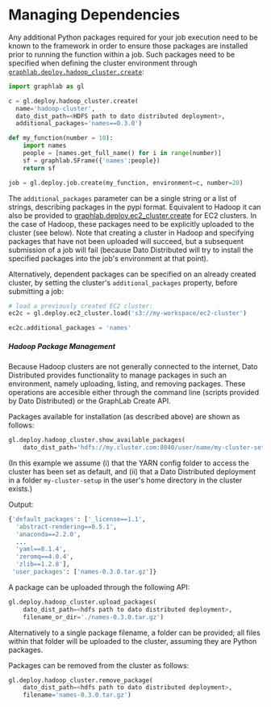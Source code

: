 <script src="../dato/js/recview.js"></script>
# Managing Dependencies

Any additional Python packages required for your job execution need to be known to the framework in order to ensure those packages are installed prior to running the function within a job. Such packages need to be specified when defining the cluster environment through
[`graphlab.deploy.hadoop_cluster.create`](https://dato.com/products/create/docs/generated/graphlab.deploy.hadoop_cluster.create.html):

```python
import graphlab as gl

c = gl.deploy.hadoop_cluster.create(
  name='hadoop-cluster',
  dato_dist_path=<HDFS path to dato distributed deployment>,
  additional_packages='names==0.3.0')

def my_function(number = 10):
    import names
    people = [names.get_full_name() for i in range(number)]
    sf = graphlab.SFrame({'names':people})
    return sf

job = gl.deploy.job.create(my_function, environment=c, number=20)
```

The `additional_packages` parameter can be a single string or a list of strings, describing packages in the pypi format. Equivalent to Hadoop it can also be provided to [graphlab.deploy.ec2_cluster.create](https://dato.com/products/create/docs/generated/graphlab.deploy.ec2_cluster.create.html) for EC2 clusters. In the case of Hadoop, these packages need to be explicitly uploaded to the cluster (see below). Note that creating a cluster in Hadoop and specifying packages that have not been uploaded will succeed, but a subsequent submission of a job will fail (because Dato Distributed will try to install the specified packages into the job's environment at that point).

Alternatively, dependent packages can be specified on an already created cluster, by setting the cluster's `additional_packages` property, before submitting a job:

```python
# load a previously created EC2 cluster:
ec2c = gl.deploy.ec2_cluster.load('s3://my-workspace/ec2-cluster')

ec2c.additional_packages = 'names'
```

##### Hadoop Package Management

Because Hadoop clusters are not generally connected to the internet, Dato Distributed provides functionality to manage packages in such an environment, namely uploading, listing, and removing packages. These operations are accesible either through the command line (scripts provided by Dato Distributed) or the GraphLab Create API.

Packages available for installation (as described above) are shown as follows:

```python
gl.deploy.hadoop_cluster.show_available_packages(
    dato_dist_path='hdfs://my.cluster.com:8040/user/name/my-cluster-setup')
```
(In this example we assume (i) that the YARN config folder to access the cluster has been set as default, and (ii) that a Dato Distributed deployment in a folder `my-cluster-setup` in the user's home directory in the cluster exists.)

Output:
```python
{'default_packages': ['_license==1.1',
  'abstract-rendering==0.5.1',
  'anaconda==2.2.0',
  ...
  'yaml==0.1.4',
  'zeromq==4.0.4',
  'zlib==1.2.8'],
 'user_packages': ['names-0.3.0.tar.gz']}
 ```

A package can be uploaded through the following API:
```python
gl.deploy.hadoop_cluster.upload_packages(
    dato_dist_path=<hdfs path to dato distributed deployment>,
    filename_or_dir='./names-0.3.0.tar.gz')
```
Alternatively to a single package filename, a folder can be provided; all files within that folder will be uploaded to the cluster, assuming they are Python packages.

Packages can be removed from the cluster as follows:
```python
gl.deploy.hadoop_cluster.remove_package(
    dato_dist_path=<hdfs path to dato distributed deployment>,
    filename='names-0.3.0.tar.gz')
```
